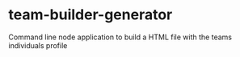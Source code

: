 # team-builder-generator
Command line node application to build a HTML file with the teams individuals profile
